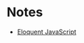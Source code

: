 # Notes

- [Eloquent JavaScript](https://github.com/chsdwn/notes/blob/main/Eloquent%20JavaScript.md)
